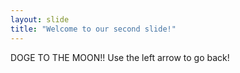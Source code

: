 ```yaml
---
layout: slide
title: "Welcome to our second slide!"
---
```

DOGE TO THE MOON!!
Use the left arrow to go back!

